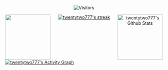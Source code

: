 <p align="center">
    <img alt="Visitors" src="https://visitor-badge.laobi.icu/badge?page_id=twentytwo777" />
</p>

<p align="center">
    <a href="https://github.com/anuraghazra/github-readme-stats">
        <img
            height="145"
            align="left"
            src="https://github-readme-stats.vercel.app/api/top-langs/?username=twentytwo777&layout=compact&hide_border=true&bg_color=00000000&text_color=5BCDEC"
        />
    </a>
    <a href="https://github.com/anuraghazra/github-readme-stats">
        <img align="right" height="145" alt="twentytwo777's Github Stats" src="https://denvercoder1-github-readme-stats.vercel.app/api?username=twentytwo777&show_icons=true&count_private=true&theme=react&hide_border=true&bg_color=0D1117" />
    </a>
</p>

<p align="center">
    <a href="https://github.com/DenverCoder1/github-readme-streak-stats">
        <img
            title="🔥 Get streak stats for your profile at git.io/streak-stats"
            alt="twentytwo777's streak"
            src="https://github-readme-streak-stats.herokuapp.com/?user=twentytwo777&theme=black-ice&hide_border=true&stroke=0000&background=0D1117&ring=60D9FA&fire=60D9FA&currStreakLabel=60D9FA"
        />
    </a>
</p>

<a href="https://github.com/ashutosh00710/github-readme-activity-graph">
    <img alt="twentytwo777's Activity Graph" src="https://activity-graph.herokuapp.com/graph?username=twentytwo777&bg_color=0D1117&color=5BCDEC&line=5BCDEC&point=FFFFFF&hide_border=true" />
</a>
